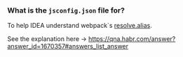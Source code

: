 ### What is the `jsconfig.json` file for?

To help IDEA understand webpack`s [resolve.alias](https://webpack.js.org/configuration/resolve/#resolvealias).

See the explanation here -> https://qna.habr.com/answer?answer_id=1670357#answers_list_answer

